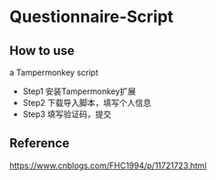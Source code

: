 # Questionnaire-Script
## How to use
a Tampermonkey script
+ Step1
安装Tampermonkey扩展
+ Step2
下载导入脚本，填写个人信息
+ Step3
填写验证码，提交
## Reference
https://www.cnblogs.com/FHC1994/p/11721723.html
